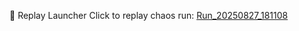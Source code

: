 ﻿🔁 Replay Launcher
Click to replay chaos run: [Run_20250827_181108](./runs/Run_20250827_181108/replay.html)
